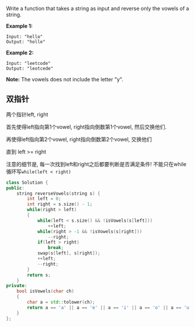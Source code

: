 Write a function that takes a string as input and reverse only the vowels of a string.

**Example 1:**

```
Input: "hello"
Output: "holle"
```

**Example 2:**

```
Input: "leetcode"
Output: "leotcede"
```

**Note:**
The vowels does not include the letter "y".

## 双指针

两个指针left, right

首先使得left指向第1个vowel, right指向倒数第1个vowel, 然后交换他们.

再使得left指向第2个vowel, right指向倒数第2个vowel, 交换他们

直到 left >= right

注意的细节是, 每一次找到left和right之后都要判断是否满足条件! 不能只在while循环写`while(left < right)`

```c++
class Solution {
public:
    string reverseVowels(string s) {
        int left = 0;
        int right = s.size() - 1;
        while(right > left)
        {
            while(left < s.size() && !isVowels(s[left]))
                ++left;
            while(right > -1 && !isVowels(s[right]))
                --right;
            if(left > right)
                break;
            swap(s[left], s[right]);
            ++left;
            --right;
        }
        return s;
    }
private:
    bool isVowels(char ch)
    {
        char a = std::tolower(ch);
        return a == 'a' || a == 'e' || a == 'i' || a == 'o' || a == 'u';
    }
};
```


